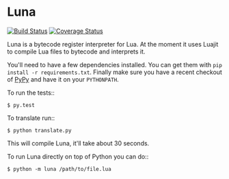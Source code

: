 Luna
=====

[![Build Status](https://travis-ci.org/fhahn/luna.png?branch=master)](https://travis-ci.org/fhahn/luna)
[![Coverage Status](https://coveralls.io/repos/fhahn/luna/badge.png)](https://coveralls.io/r/fhahn/luna)


Luna is a bytecode register interpreter for Lua. At the moment it uses Luajit to compile Lua files to bytecode
and interprets it.


You'll need to have a few dependencies installed. You can get them with ``pip
install -r requirements.txt``. Finally make sure you have a recent checkout of
[PyPy][] and have it on your ``PYTHONPATH``.

To run the tests::

    $ py.test

To translate run::

    $ python translate.py

This will compile Luna, it'll take about 30 seconds.

To run Luna directly on top of Python you can do::

    $ python -m luna /path/to/file.lua
    

[PyPy]: https://bitbucket.org/pypy/pypy
